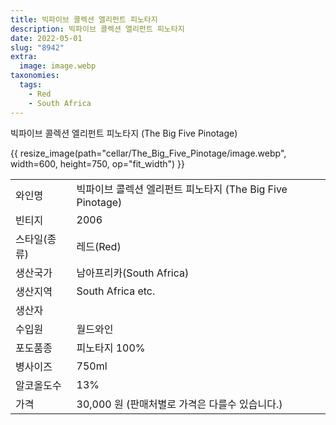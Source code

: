 ```yaml
---
title: 빅파이브 콜렉션 엘리펀트 피노타지
description: 빅파이브 콜렉션 엘리펀트 피노타지
date: 2022-05-01
slug: "8942"
extra:
  image: image.webp
taxonomies:
  tags:
    - Red
    - South Africa
---
```


빅파이브 콜렉션 엘리펀트 피노타지 (The Big Five Pinotage)

<!-- more -->

{{ resize_image(path="cellar/The_Big_Five_Pinotage/image.webp", width=600, height=750, op="fit_width") }}

|           |                                                    |  
| --------- | -------------------------------------------------- |
| 와인명      |  빅파이브 콜렉션 엘리펀트 피노타지 (The Big Five Pinotage) |
| 빈티지      |  2006 |
| 스타일(종류) | 레드(Red) | 
| 생산국가     |  남아프리카(South Africa) |
| 생산지역     |  South Africa etc. |
| 생산자      |    |
| 수입원      |   월드와인 |
| 포도품종    |  피노타지 100% |
| 병사이즈    |  750ml |
| 알코올도수   |   13% |
| 가격       |  30,000 원 (판매처별로 가격은 다를수 있습니다.) |